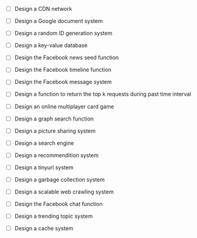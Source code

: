 * [ ] Design a CDN network
* [ ] Design a Google document system
* [ ] Design a random ID generation system
* [ ] Design a key-value database
* [ ] Design the Facebook news seed function
* [ ] Design the Facebook timeline function
* [ ] Design the Facebook message system 
* [ ] Design a function to return the top k requests during past time interval
* [ ] Design an online multiplayer card game
* [ ] Design a graph search function
* [ ] Design a picture sharing system
* [ ] Design a search engine
* [ ] Design a recommendition system
* [ ] Design a tinyurl system
* [ ] Design a garbage collection system
* [ ] Design a scalable web crawling system
* [ ] Design the Facebook chat function
* [ ] Design a trending topic system
* [ ] Design a cache system







